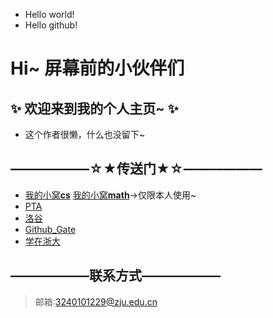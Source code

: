 - Hello world!
- Hello github!
# Hi~ 屏幕前的小伙伴们
## ✨ 欢迎来到我的个人主页~ ✨
- 这个作者很懒，什么也没留下~

## ——————☆★传送门★☆——————
- [我的小窝**cs**](https://github.com/zju1229/Tsingsia229/tree/main) [我的小窝**math**](https://github.com/zju1229/Tsingsia516)->仅限本人使用~
- [PTA](https://pintia.cn/home)
- [洛谷](https://www.luogu.com.cn/)
- [Github_Gate](https://github.com/zju1229/Tsingsia229_OUTPUT/blob/main/README.md#gate)
- [学在浙大](https://courses.zju.edu.cn/user/index#/)

## ——————联系方式——————
> 邮箱:3240101229@zju.edu.cn
